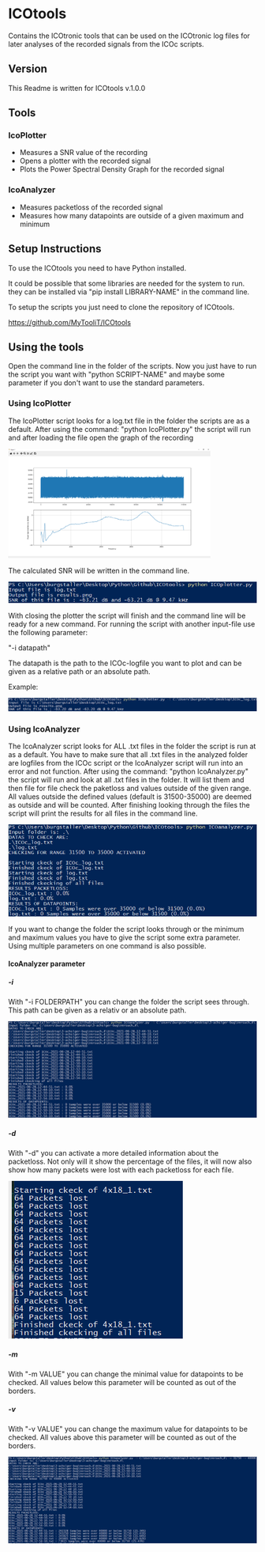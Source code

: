 # ICOtools
Contains the ICOtronic tools that can be used on the ICOtronic log files for later analyses of the recorded signals from the ICOc scripts.

## Version

This Readme is written for ICOtools v.1.0.0

## Tools

### IcoPlotter
- Measures a SNR value of the recording
- Opens a plotter with the recorded signal
- Plots the Power Spectral Density Graph for the recorded signal

### IcoAnalyzer
- Measures packetloss of the recorded signal
- Measures how many datapoints are outside of a given maximum and minimum

## Setup Instructions
To use the ICOtools you need to have Python installed. 

It could be possible that some libraries are needed for the system to run. they can be installed via "pip install LIBRARY-NAME" in the command line.

To setup the scripts you just need to clone the repository of ICOtools.

https://github.com/MyTooliT/ICOtools


## Using the tools
Open the command line in the folder of the scripts. Now you just have to run the script you want with "python SCRIPT-NAME" and maybe some parameter if you don't want to use the standard parameters.

### Using IcoPlotter

The IcoPlotter script looks for a log.txt file in the folder the scripts are as a default. After using the command: "python IcoPlotter.py" the script will run and after loading the file open the graph of the recording

<img src="assets/plotter_image.png" alt="plotter_image" style="zoom:40%;" />

The calculated SNR will be written in the command line.

![plotter_standard](assets/plotter_standard.png)

With closing the plotter the script will finish and the command line will be ready for a new command. For running the script with another input-file use the following parameter:

"-i datapath"

The datapath is the path to the ICOc-logfile you want to plot and can be given as a relative path or an absolute path.

Example:

![plotter-i](assets/plotter-i.png)

### Using IcoAnalyzer

The IcoAnalyzer script looks for ALL .txt files in the folder the script is run at as a default. You have to make sure that all .txt files in the analyzed folder are logfiles from the ICOc script or the IcoAnalyzer script will run into an error and not function. After using the command: "python IcoAnalyzer.py" the script will run and look at all .txt files in the folder. It will list them and then file for file check the paketloss and values outside of the given range. All values outside the defined values (default is 31500-35000) are deemed as outside and will be counted. After finishing looking through the files the script will print the results for all files in the command line.

![analyzer](assets/analyzer.png)

If you want to change the folder the script looks through or the minimum and maximum values you have to give the script some extra parameter. Using multiple parameters on one command is also possible.

#### IcoAnalyzer parameter

##### -i

With "-i FOLDERPATH" you can change the folder the script sees through. This path can be given as a relativ or an absolute path.

![analyzer-i](assets/analyzer-i.png)

##### -d

With "-d" you can activate a more detailed information about the packetloss. Not only will it show the percentage of the files, it will now also show how many packets were lost with each packetloss for each file.

![packetloss_details](assets/packetlossdetails.png)

##### -m

With "-m VALUE" you can change the minimal value for datapoints to be checked. All values below this parameter will be counted as out of the borders.

##### -v

With "-v VALUE" you can change the maximum value for datapoints to be checked. All values above this parameter will be counted as out of the borders.

![analyzer_parameters](assets/analyzer_parameters.png)
